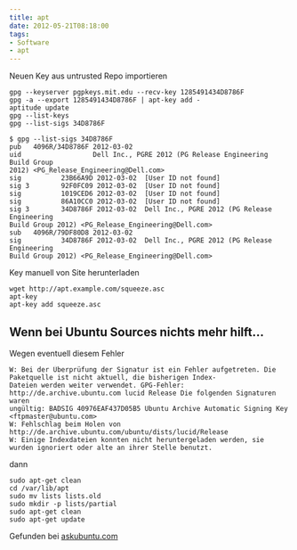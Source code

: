 ```yaml
---
title: apt
date: 2012-05-21T08:18:00
tags: 
- Software
- apt
---
```


Neuen Key aus untrusted Repo importieren

    gpg --keyserver pgpkeys.mit.edu --recv-key 1285491434D8786F
    gpg -a --export 1285491434D8786F | apt-key add -
    aptitude update
    gpg --list-keys
    gpg --list-sigs 34D8786F

    $ gpg --list-sigs 34D8786F
    pub   4096R/34D8786F 2012-03-02
    uid                  Dell Inc., PGRE 2012 (PG Release Engineering Build Group
    2012) <PG_Release_Engineering@Dell.com>
    sig          23B66A9D 2012-03-02  [User ID not found]
    sig 3        92F0FC09 2012-03-02  [User ID not found]
    sig          1019CED6 2012-03-02  [User ID not found]
    sig          86A10CC0 2012-03-02  [User ID not found]
    sig 3        34D8786F 2012-03-02  Dell Inc., PGRE 2012 (PG Release Engineering
    Build Group 2012) <PG_Release_Engineering@Dell.com>
    sub   4096R/79DF80D8 2012-03-02
    sig          34D8786F 2012-03-02  Dell Inc., PGRE 2012 (PG Release Engineering
    Build Group 2012) <PG_Release_Engineering@Dell.com>

Key manuell von Site herunterladen

    wget http://apt.example.com/squeeze.asc
    apt-key
    apt-key add squeeze.asc

## Wenn bei Ubuntu Sources nichts mehr hilft...

Wegen eventuell diesem Fehler

    W: Bei der Überprüfung der Signatur ist ein Fehler aufgetreten. Die Paketquelle ist nicht aktuell, die bisherigen Index-
    Dateien werden weiter verwendet. GPG-Fehler: http://de.archive.ubuntu.com lucid Release Die folgenden Signaturen waren
    ungültig: BADSIG 40976EAF437D05B5 Ubuntu Archive Automatic Signing Key <ftpmaster@ubuntu.com>
    W: Fehlschlag beim Holen von http://de.archive.ubuntu.com/ubuntu/dists/lucid/Release
    W: Einige Indexdateien konnten nicht heruntergeladen werden, sie wurden ignoriert oder alte an ihrer Stelle benutzt.

dann

    sudo apt-get clean
    cd /var/lib/apt
    sudo mv lists lists.old
    sudo mkdir -p lists/partial
    sudo apt-get clean
    sudo apt-get update

Gefunden bei [askubuntu.com](http://askubuntu.com/questions/85641/how-do-i-deal-with-unauthenticated-sources-errors-in-the-software-center)
